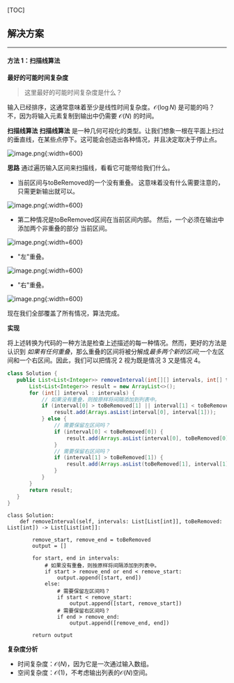 [TOC]


 ## 解决方案

---

 #### 方法 1：扫描线算法

 **最好的可能时间复杂度**

 > 这里最好的可能时间复杂度是什么？

 输入已经排序，这通常意味着至少是线性时间复杂度。$\mathcal{O}(\log N)$ 是可能的吗？不，因为将输入元素复制到输出中仍需要 $\mathcal{O}(N)$ 的时间。

**扫描线算法**
**扫描线算法** 是一种几何可视化的类型。让我们想象一根在平面上扫过的垂直线，在某些点停下。这可能会创造出各种情况，并且决定取决于停止点。

 ![image.png](https://pic.leetcode.cn/1691998080-yKxTgb-image.png){:width=600}

 **思路**
 通过遍历输入区间来扫描线，看看它可能带给我们什么。

 - 当前区间与toBeRemoved的一个没有重叠。 这意味着没有什么需要注意的， 只需更新输出就可以。

 ![image.png](https://pic.leetcode.cn/1691998201-vFOJuR-image.png){:width=600}
 - 第二种情况是toBeRemoved区间在当前区间内部。 然后，一个必须在输出中添加两个非重叠的部分 当前区间。

![image.png](https://pic.leetcode.cn/1691998305-njMSsG-image.png){:width=600}
 - "左"重叠。

![image.png](https://pic.leetcode.cn/1691998421-ieMyvk-image.png){:width=600}
 - "右"重叠。

![image.png](https://pic.leetcode.cn/1691998478-qKhXfj-image.png){:width=600}

 现在我们全部覆盖了所有情况，算法完成。

 **实现**

 将上述转换为代码的一种方法是检查上述描述的每一种情况。然而，更好的方法是认识到 *如果有任何重叠*，那么重叠的区间将被分解成*最多两个新的区间*;一个左区间和一个右区间。因此，我们可以把情况 2 视为既是情况 3 又是情况 4。

 ```Java [slu1]
class Solution {
    public List<List<Integer>> removeInterval(int[][] intervals, int[] toBeRemoved) {
        List<List<Integer>> result = new ArrayList<>();
        for (int[] interval : intervals) {
            // 如果没有重叠，则按原样将间隔添加到列表中。
            if (interval[0] > toBeRemoved[1] || interval[1] < toBeRemoved[0]) {
                result.add(Arrays.asList(interval[0], interval[1]));
            } else {
                // 需要保留左区间吗？
                if (interval[0] < toBeRemoved[0]) {
                    result.add(Arrays.asList(interval[0], toBeRemoved[0]));
                }
                // 需要保留右区间吗？
                if (interval[1] > toBeRemoved[1]) {
                    result.add(Arrays.asList(toBeRemoved[1], interval[1]));
                }
            }
        }
        return result;
    }
}
 ```

```Python3 [slu1]
class Solution:
    def removeInterval(self, intervals: List[List[int]], toBeRemoved: List[int]) -> List[List[int]]:

        remove_start, remove_end = toBeRemoved
        output = []

        for start, end in intervals:
            # 如果没有重叠，则按原样将间隔添加到列表中。
            if start > remove_end or end < remove_start:
                output.append([start, end])
            else:
                # 需要保留左区间吗？
                if start < remove_start:
                    output.append([start, remove_start])
                # 需要保留右区间吗？
                if end > remove_end:
                    output.append([remove_end, end])

        return output
```


 **复杂度分析**

 * 时间复杂度：$\mathcal{O}(N)$，因为它是一次通过输入数组。 
 * 空间复杂度：$\mathcal{O}(1)$，不考虑输出列表的$\mathcal{O}(N)$空间。